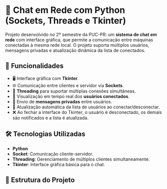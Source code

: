 # 💬 Chat em Rede com Python (Sockets, Threads e Tkinter)

Projeto desenvolvido no 2º semestre da PUC-PR: um **sistema de chat em rede** com interface gráfica, que permite a comunicação entre máquinas conectadas à mesma rede local. O projeto suporta múltiplos usuários, mensagens privadas e atualização dinâmica da lista de conectados.

## 🚀 Funcionalidades

- 🖥️ Interface gráfica com **Tkinter**.
- 🌐 Comunicação entre clientes e servidor via **Sockets**.
- 🔁 **Threading** para suportar múltiplas conexões simultâneas.
- 👥 Visualização em tempo real dos **usuários conectados**.
- 📩 Envio de **mensagens privadas** entre usuários.
- 🔄 Atualização automática da lista de usuários ao conectar/desconectar.
- ❌ Ao fechar a interface do Tkinter, o usuário é desconectado, os demais são notificados e a lista é atualizada.

## 🛠️ Tecnologias Utilizadas

- **Python**
- **Socket**: Comunicação cliente-servidor.
- **Threading**: Gerenciamento de múltiplos clientes simultaneamente.
- **Tkinter**: Interface gráfica básica para o chat.

## 🧩 Estrutura do Projeto

